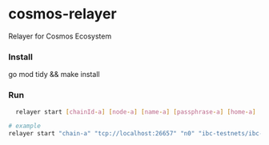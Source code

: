 # cosmos-relayer
Relayer for Cosmos Ecosystem

### Install
go mod tidy && make install

### Run
```bash
  relayer start [chainId-a] [node-a] [name-a] [passphrase-a] [home-a] [chainId-b] [node-b] [name-b] [passphrase-b] [home-b] [flags]

# example
relayer start "chain-a" "tcp://localhost:26657" "n0" "ibc-testnets/ibc-a/n0/iriscli/" "chain-b" "tcp://localhost:26557" "n1" "ibc-testnets/ibc-b/n0/iriscli/"
```